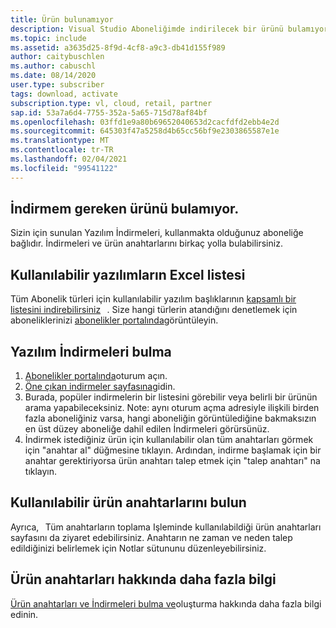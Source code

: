 ```yaml
---
title: Ürün bulunamıyor
description: Visual Studio Aboneliğimde indirilecek bir ürünü bulamıyor.
ms.topic: include
ms.assetid: a3635d25-8f9d-4cf8-a9c3-db41d155f989
author: caitybuschlen
ms.author: cabuschl
ms.date: 08/14/2020
user.type: subscriber
tags: download, activate
subscription.type: vl, cloud, retail, partner
sap.id: 53a7a6d4-7755-352a-5a65-715d78af84bf
ms.openlocfilehash: 03ffd1e9a80b69652040653d2cacfdfd2ebb4e2d
ms.sourcegitcommit: 645303f47a5258d4b65cc56bf9e2303865587e1e
ms.translationtype: MT
ms.contentlocale: tr-TR
ms.lasthandoff: 02/04/2021
ms.locfileid: "99541122"
---
```

## <a name="im-unable-to-locate-the-product-i-need-to-download"></a>İndirmem gereken ürünü bulamıyor.

Sizin için sunulan Yazılım İndirmeleri, kullanmakta olduğunuz aboneliğe bağlıdır. İndirmeleri ve ürün anahtarlarını birkaç yolla bulabilirsiniz. 

## <a name="excel-list-of-available-software"></a>Kullanılabilir yazılımların Excel listesi 
Tüm Abonelik türleri için kullanılabilir yazılım başlıklarının [kapsamlı bir listesini indirebilirsiniz](https://download.microsoft.com/download/1/5/4/15454442-CF17-47B9-A65D-DF84EF88511B/Visual_Studio_by_Subscription_Level.xlsx)   . Size hangi türlerin atandığını denetlemek için aboneliklerinizi [abonelikler portalında](https://my.visualstudio.com/benefits)görüntüleyin.   

## <a name="find-software-downloads"></a>Yazılım İndirmeleri bulma 
1. [Abonelikler portalında](https://my.visualstudio.com/benefits)oturum açın.  
1. [Öne çıkan indirmeler sayfasına](https://my.visualstudio.com/downloads/featured)gidin.  
1. Burada, popüler indirmelerin bir listesini görebilir veya belirli bir ürünün arama yapabileceksiniz. Note: aynı oturum açma adresiyle ilişkili birden fazla aboneliğiniz varsa, hangi aboneliğin görüntülediğine bakmaksızın en üst düzey aboneliğe dahil edilen İndirmeleri görürsünüz.
1. İndirmek istediğiniz ürün için kullanılabilir olan tüm anahtarları görmek için "anahtar al" düğmesine tıklayın. Ardından, indirme başlamak için bir anahtar gerektiriyorsa ürün anahtarı talep etmek için "talep anahtarı" na tıklayın. 

## <a name="find-available-product-keys"></a>Kullanılabilir ürün anahtarlarını bulun
Ayrıca, [](https://my.visualstudio.com/productkeys)   Tüm anahtarların toplama Işleminde kullanılabildiği ürün anahtarları sayfasını da ziyaret edebilirsiniz. Anahtarın ne zaman ve neden talep edildiğinizi belirlemek için Notlar sütununu düzenleyebilirsiniz. 

## <a name="more-information-about-product-keys"></a>Ürün anahtarları hakkında daha fazla bilgi
[Ürün anahtarları ve İndirmeleri bulma ve](https://docs.microsoft.com/visualstudio/subscriptions/find-keys)oluşturma hakkında daha fazla bilgi edinin.  